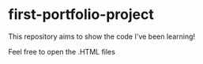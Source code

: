 # first-portfolio-project
This repository aims to show the code I've been learning!

Feel free to open the .HTML files

